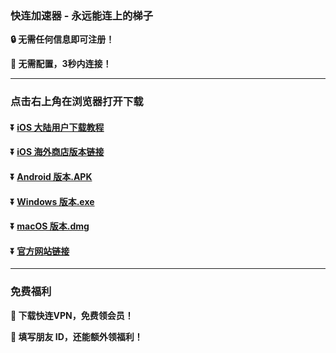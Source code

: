 ### 快连加速器 - 永远能连上的梯子

**:lock: 无需任何信息即可注册！**

**:rocket: 无需配置，3秒内连接！**


---
### 点击右上角在浏览器打开下载
#### :arrow_double_down: [iOS 大陆用户下载教程](https://www.letsvpn.me/down?type=iPhone)
#### :arrow_double_down: [iOS 海外商店版本链接](https://www.letsvpn.me/down?type=iPhone)
#### :arrow_double_down: [Android 版本.APK](https://www.letsvpn.me/down?type=android)
#### :arrow_double_down: [Windows 版本.exe](https://www.letsvpn.me/down?type=windows)
#### :arrow_double_down: [macOS 版本.dmg](https://www.letsvpn.me/down?type=macOS)
#### :arrow_double_down: [官方网站链接](https://www.letsvpn.me)
---
### 免费福利
**:gift: 下载快连VPN，免费领会员！**

**:gift: 填写朋友 ID，还能额外领福利！**
